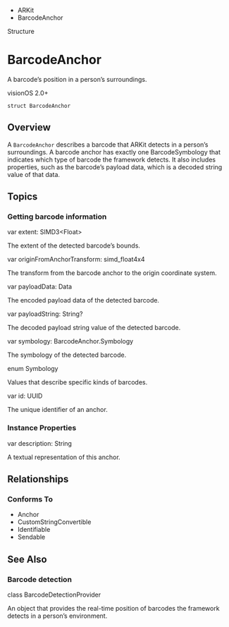 

- ARKit
-  BarcodeAnchor 

Structure

# BarcodeAnchor

A barcode’s position in a person’s surroundings.

visionOS 2.0+

``` source
struct BarcodeAnchor
```

## Overview

A `BarcodeAnchor` describes a barcode that ARKit detects in a person’s surroundings. A barcode anchor has exactly one BarcodeSymbology that indicates which type of barcode the framework detects. It also includes properties, such as the barcode’s payload data, which is a decoded string value of that data.

## Topics

### Getting barcode information

var extent: SIMD3&lt;Float>

The extent of the detected barcode’s bounds.

var originFromAnchorTransform: simd_float4x4

The transform from the barcode anchor to the origin coordinate system.

var payloadData: Data

The encoded payload data of the detected barcode.

var payloadString: String?

The decoded payload string value of the detected barcode.

var symbology: BarcodeAnchor.Symbology

The symbology of the detected barcode.

enum Symbology

Values that describe specific kinds of barcodes.

var id: UUID

The unique identifier of an anchor.

### Instance Properties

var description: String

A textual representation of this anchor.

## Relationships

### Conforms To

- Anchor
- CustomStringConvertible
- Identifiable
- Sendable

## See Also

### Barcode detection

class BarcodeDetectionProvider

An object that provides the real-time position of barcodes the framework detects in a person’s environment.

